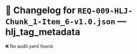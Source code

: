 # 📝 Changelog for `REQ-009-HLJ-Chunk_1-Item_6-v1.0.json` — **hlj_tag_metadata**

❌ No audit.yaml found.
